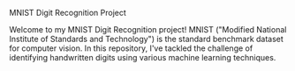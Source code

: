  MNIST Digit Recognition Project

Welcome to my MNIST Digit Recognition project! MNIST ("Modified National Institute of Standards and Technology") is the standard benchmark dataset for computer vision. In this repository, I've tackled the challenge of identifying handwritten digits using various machine learning techniques.

